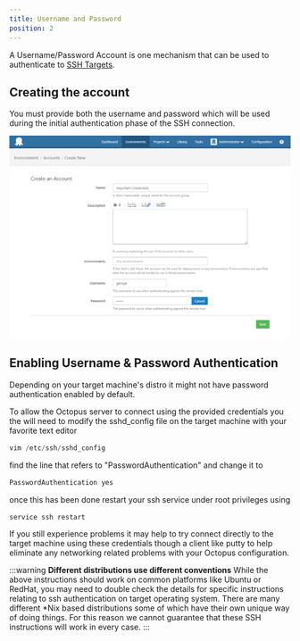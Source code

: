 ```yaml
---
title: Username and Password
position: 2
---
```



A Username/Password Account is one mechanism that can be used to authenticate to [SSH Targets](http://docs.octopusdeploy.com/display/OD3/SSH+Targets).

## Creating the account


You must provide both the username and password which will be used during the initial authentication phase of the SSH connection.


![](/docs/images/3048108/3277898.png "width=500")

## Enabling Username & Password Authentication


Depending on your target machine's distro it might not have password authentication enabled by default.


To allow the Octopus server to connect using the provided credentials you the will need to modify the sshd\_config file on the target machine with your favorite text editor

```powershell
vim /etc/ssh/sshd_config
```


find the line that refers to "PasswordAuthentication" and change it to

```powershell
PasswordAuthentication yes
```


once this has been done restart your ssh service under root privileges using

```powershell
service ssh restart
```


If you still experience problems it may help to try connect directly to the target machine using these credentials though a client like putty to help eliminate any networking related problems with your Octopus configuration.

:::warning
**Different distributions use different conventions**
While the above instructions should work on common platforms like Ubuntu or RedHat, you may need to double check the details for specific instructions relating to ssh authentication on target operating system. There are many different \*Nix based distributions some of which have their own unique way of doing things. For this reason we cannot guarantee that these SSH instructions will work in every case.
:::
